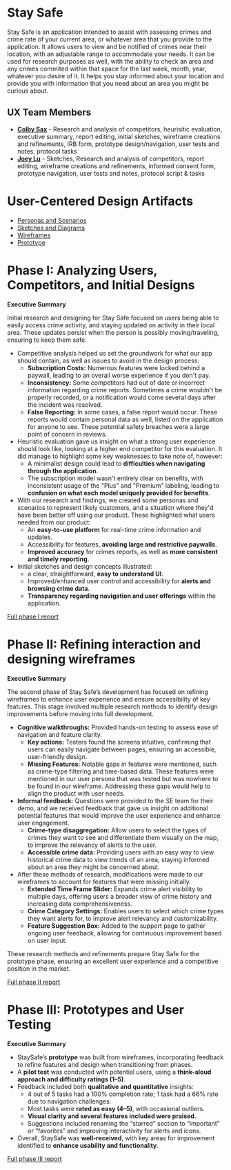 # Stay Safe

Stay Safe is an application intended to assist with assessing crimes and crime rate of your current area, or whatever area that you provide to the application. It allows users to view and be notified of crimes near their location, with an adjustable range to accommodate your needs. It can be used for research purposes as well, with the ability to check an area and any crimes commited within that space for the last week, month, year, whatever you desire of it. It helps you stay informed about your location and provide you with information that you need about an area you might be curious about.

## UX Team Members

* **[Colby Sax](https://usabilityengineering.github.io/ux-journal-ChicoCJSax/)** - Research and analysis of competitors, heurisitic evaluation, executive summary, report editing, initial sketches, wireframe creations and refinements, IRB form, prototype design/navigation, user tests and notes, protocol tasks
* **[Joey Lu](https://usabilityengineering.github.io/ux-journal-thejoeyluu/)** - Sketches, Research and analysis of competitors, report editing, wireframe creations and refinements, informed consent form, prototype navigation, user tests and notes, protocol script & tasks

# User-Centered Design Artifacts
 
* [Personas and Scenarios](personas/)
* [Sketches and Diagrams](sketches/)
* [Wireframes](wireframes/)
* [Prototype](https://www.figma.com/proto/IM5jBCK9K5tjQa3mwCc5cH/User-Scenario-Wireframe?node-id=98-2919&t=VIT6COEQUJwPKgJA-1)

# Phase I: Analyzing Users, Competitors, and Initial Designs

**Executive Summary**

Initial research and designing for Stay Safe focused on users being able to easily access crime activity, and staying updated on activity in their local area. These updates persist when the person is possibly moving/traveling, ensuring to keep them safe.

- Competitive analysis helped us set the groundwork for what our app should contain, as well as issues to avoid in the design process:
  - **Subscription Costs:** Numerous features were locked behind a paywall, leading to an overall worse experience if you don't pay.
  - **Inconsistency:** Some competitors had out of date or incorrect information regarding crime reports. Sometimes a crime wouldn't be properly recorded, or a notification would come several days after the incident was resolved.
  - **False Reporting:** In some cases, a false report would occur. These reports would contain personal data as well, listed on the application for anyone to see. These potential safety breaches were a large point of concern in reviews.
- Heuristic evaluation gave us insight on what a strong user experience should look like, looking at a higher end competitor for this evaluation. It did manage to highlight some key weaknesses to take note of, however:
  - A minimalist design could lead to **difficulties when navigating through the application**.
  - The subscription model wasn't entirely clear on benefits, with inconsistent usage of the "Plus" and "Premium" labeling, leading to **confusion on what each model uniquely provided for benefits**.
- With our research and findings, we created some personas and scenarios to represent likely customers, and a situation where they'd have been better off using our product. These highlighted what users needed from our product:
  - An **easy-to-use platform** for real-time crime information and updates.
  - Accessibility for features, **avoiding large and restrictive paywalls**.
  - **Improved accuracy** for crimes reports, as well as **more consistent and timely reporting**.
- Initial sketches and design concepts illustrated:
  - a clear, straightforward, **easy to understand UI**.
  - Improved/enhanced user control and accessibility for **alerts and browsing crime data**.
  - **Transparency regarding navigation and user offerings** within the application.


[Full phase I report](phaseI/)

# Phase II: Refining interaction and designing wireframes

**Executive Summary**

The second phase of Stay Safe’s development has focused on refining wireframes to enhance user experience and ensure accessibility of key features. This stage involved multiple research methods to identify design improvements before moving into full development.

- **Cognitive walkthroughs:** Provided hands-on testing to assess ease of navigation and feature clarity.
  - **Key actions:** Testers found the screens intuitive, confirming that users can easily navigate between pages, ensuring an accessible, user-friendly design.
  - **Missing Features:** Notable gaps in features were mentioned, such as crime-type filtering and time-based data. These features were mentioned in our user persona that was tested but was nowhere to be found in our wireframe. Addressing these gaps would help to align the product with user needs.
- **Informal feedback:** Questions were provided to the SE team for their demo, and we received feedback that gave us insight on additional potential features that would improve the user experience and enhance user engagement.
  - **Crime-type disaggregation:**  Allow users to select the types of crimes they want to see and differentiate them visually on the map, to improve the relevancy of alerts to the user.
  - **Accessible crime data:** Providing users with an easy way to view historical crime data to view trends of an area, staying informed about an area they might be concerned about.
- After these methods of research, modifications were made to our wireframes to account for features that were missing initially.
  - **Extended Time Frame Slider:** Expands crime alert visibility to multiple days, offering users a broader view of crime history and increasing data comprehensiveness.
  - **Crime Category Settings:** Enables users to select which crime types they want alerts for, to improve alert relevancy and customizability.
  - **Feature Suggestion Box:** Added to the support page to gather ongoing user feedback, allowing for continuous improvement based on user input.

These research methods and refinements prepare Stay Safe for the prototype phase, ensuring an excellent user experience and a competitive position in the market.


[Full phase II report](phaseII/)

# Phase III: Prototypes and User Testing


**Executive Summary**

- StaySafe’s **prototype** was built from wireframes, incorporating feedback to refine features and design when transitioning from phases.
- A **pilot test** was conducted with potential users, using a **think-aloud approach and difficulty ratings (1–5)**.
- Feedback included both **qualitative and quantitative** insights:
   - 4 out of 5 tasks had a 100% completion rate; 1 task had a 66% rate due to navigation challenges.
   - Most tasks were **rated as easy (4–5)**, with occasional outliers.
   - **Visual clarity and several features included were praised.**
   - Suggestions included renaming the “starred” section to “important” or “favorites” and improving interactivity for alerts and icons.
-	Overall, StaySafe was **well-received**, with key areas for improvement identified to **enhance usability and functionality**.

[Full phase III report](phaseIII/)
